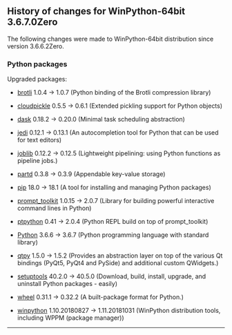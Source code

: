 ﻿## History of changes for WinPython-64bit 3.6.7.0Zero

The following changes were made to WinPython-64bit distribution since version 3.6.6.2Zero.

### Python packages

Upgraded packages:

  * [brotli](https://pypi.org/project/brotli) 1.0.4 → 1.0.7 (Python binding of the Brotli compression library)
  * [cloudpickle](https://pypi.org/project/cloudpickle) 0.5.5 → 0.6.1 (Extended pickling support for Python objects)
  * [dask](https://pypi.org/project/dask) 0.18.2 → 0.20.0 (Minimal task scheduling abstraction)
  * [jedi](https://pypi.org/project/jedi) 0.12.1 → 0.13.1 (An autocompletion tool for Python that can be used for text editors)
  * [joblib](https://pypi.org/project/joblib) 0.12.2 → 0.12.5 (Lightweight pipelining: using Python functions as pipeline jobs.)
  * [partd](https://pypi.org/project/partd) 0.3.8 → 0.3.9 (Appendable key-value storage)
  * [pip](https://pypi.org/project/pip) 18.0 → 18.1 (A tool for installing and managing Python packages)
  * [prompt_toolkit](https://pypi.org/project/prompt_toolkit) 1.0.15 → 2.0.7 (Library for building powerful interactive command lines in Python)
  * [ptpython](https://pypi.org/project/ptpython) 0.41 → 2.0.4 (Python REPL build on top of prompt_toolkit)
  * [Python](http://www.python.org/) 3.6.6 → 3.6.7 (Python programming language with standard library)
  * [qtpy](https://pypi.org/project/qtpy) 1.5.0 → 1.5.2 (Provides an abstraction layer on top of the various Qt bindings (PyQt5, PyQt4 and PySide) and additional custom QWidgets.)
  * [setuptools](https://pypi.org/project/setuptools) 40.2.0 → 40.5.0 (Download, build, install, upgrade, and uninstall Python packages - easily)
  * [wheel](https://pypi.org/project/wheel) 0.31.1 → 0.32.2 (A built-package format for Python.)
  * [winpython](http://winpython.github.io/) 1.10.20180827 → 1.11.20181031 (WinPython distribution tools, including WPPM (package manager))

* * *
